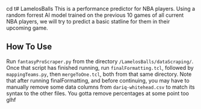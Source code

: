 cd t# LamelosBalls
This is a performance predictor for NBA players. Using a random forrest AI model trained on the previous 10 games of all current NBA players, we will try to predict a basic statline for them in their upcoming game.
## How To Use
Run `fantasyProScraper.py` from the directory `/LamelosBalls/dataScraping/`. Once that script has finished running, run `finalFormatting.tcl`, followed by `mappingTeams.py`, then `mergeToOne.tcl`, both from that same directory. Note that after running finalFormatting, and before continuing, you may have to manually remove some data columns from `dariq-whitehead.csv` to match its syntax to the other files. You gotta remove percentages at some point too glhf
